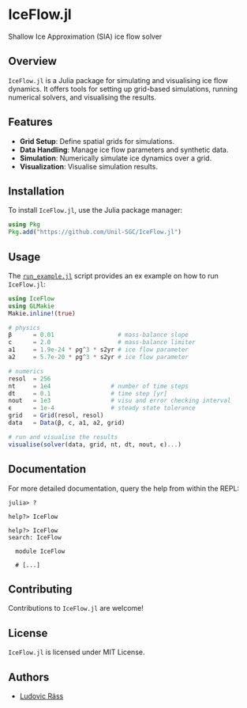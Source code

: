 # IceFlow.jl
Shallow Ice Approximation (SIA) ice flow solver

## Overview
`IceFlow.jl` is a Julia package for simulating and visualising ice flow dynamics. It offers tools for setting up grid-based simulations, running numerical solvers, and visualising the results.

## Features
- **Grid Setup**: Define spatial grids for simulations.
- **Data Handling**: Manage ice flow parameters and synthetic data.
- **Simulation**: Numerically simulate ice dynamics over a grid.
- **Visualization**: Visualise simulation results.

## Installation
To install `IceFlow.jl`, use the Julia package manager:
```julia
using Pkg
Pkg.add("https://github.com/Unil-SGC/IceFlow.jl")
```

## Usage
The [`run_example.jl`](run_example.jl) script provides an ex example on how to run `IceFlow.jl`:

```julia
using IceFlow
using GLMakie
Makie.inline!(true)

# physics
β      = 0.01                  # mass-balance slope
c      = 2.0                   # mass-balance limiter
a1     = 1.9e-24 * ρg^3 * s2yr # ice flow parameter
a2     = 5.7e-20 * ρg^3 * s2yr # ice flow parameter

# numerics
resol  = 256
nt     = 1e4                 # number of time steps
dt     = 0.1                 # time step [yr]
nout   = 1e3                 # visu and error checking interval
ϵ      = 1e-4                # steady state tolerance
grid   = Grid(resol, resol)
data   = Data(β, c, a1, a2, grid)

# run and visualise the results
visualise(solver(data, grid, nt, dt, nout, ϵ)...)
```

## Documentation
For more detailed documentation, query the help from within the REPL:
```julia-repl
julia> ?

help?> IceFlow

help?> IceFlow
search: IceFlow

  module IceFlow

  # [...]
```

## Contributing
Contributions to `IceFlow.jl` are welcome!

## License
`IceFlow.jl` is licensed under MIT License.

## Authors
- [Ludovic Räss](https://github.com/luraess)

